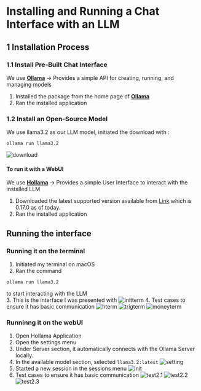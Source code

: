 # Installing and Running a Chat Interface with an LLM

## 1 Installation Process

### 1.1 Install Pre-Built Chat Interface

We use **[Ollama](https://ollama.com/)**
-> Provides a simple API for creating, running, and managing models

1. Installed the package from the home page of **[Ollama](https://ollama.com/)**
2. Ran the installed application

### 1.2 Install an Open-Source Model

We use llama3.2 as our LLM model, initiated the download with :

```
ollama run llama3.2
```

![download](assets/download.png)

#### To run it with a WebUI

We use **[Hollama](https://github.com/fmaclen/hollama)**
-> Provides a simple User Interface to interact with the installed LLM

1. Downloaded the latest supported version available from [Link](https://github.com/fmaclen/hollama/releases) which is 0.17.0 as of today.
2. Ran the installed application

## Running the interface

### Running it on the terminal

1. Initiated my terminal on macOS
2. Ran the command

```
ollama run llama3.2
```

to start interacting with the LLM <br> 3. This is the interface I was presented with
![initterm](assets/infterm.png) 4. Test cases to ensure it has basic communication
![hterm](assets/hterm.png)
![trigterm](assets/trigterm.png)
![moneyterm](assets/moneyterm.png)

### Runninng it on the webUI

1. Open Hollama Application
2. Open the settings menu
3. Under Server section, it automatically connects with the Ollama Server locally.
4. In the available model section, selected `llama3.2:latest`
   ![setting](assets/settingh.png)
5. Started a new session in the sessions menu
   ![init](assets/inth.png)
6. Test cases to ensure it has basic communication
   ![test2.1](assets/hh.png)
   ![test2.2](assets/trigh.png)
   ![test2.3](assets/codeh.png)
